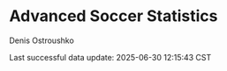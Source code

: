# Advanced Soccer Statistics
Denis Ostroushko

<!-- gfm -->

Last successful data update: 2025-06-30 12:15:43 CST
